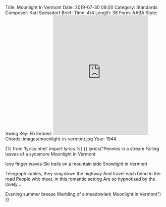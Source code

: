 Title: Moonlight In Vermont
Date: 2019-07-30 09:00
Category: Standards
Composer: Karl Suessdorf
Brief:
Time: 4/4
Length: 38
Form: AABA
Style: Swing
Key: Eb
Embed: <iframe src="https://open.spotify.com/embed/playlist/0myfFQr2lth9XmSj182M1h" width="300" height="380" frameborder="0" allowtransparency="true" allow="encrypted-media"></iframe>
Chords: images/moonlight-in-vermont.jpg
Year: 1944

{% from 'lyrics.html' import lyrics %}
{{ lyrics("Pennies in a stream
Falling leaves of a sycamore
Moonlight in Vermont

Icey finger waves
Ski trails on a mountain side
Snowlight in Vermont

Telegraph cables, they sing down the highway
And travel each bend in the road
People who meet, in this romantic setting
Are so hypnotized by the lovely...

Evening summer breeze
Warbling of a meadowlark
Moonlight in Vermont") }}
